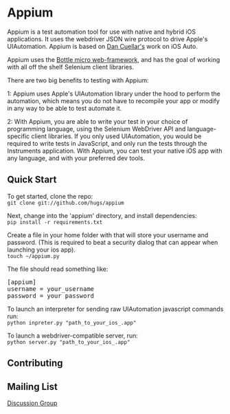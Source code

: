 Appium
=========

Appium is a test automation tool for use with native and hybrid iOS applications. It uses the webdriver JSON  wire protocol to drive Apple's UIAutomation. Appium is based on [Dan Cuellar's](http://github.com/penguinho) work on iOS Auto.

Appium uses the [Bottle micro web-framework](http://www.bottlepy.org), and has the goal of working with all off the shelf Selenium client libraries.

There are two big benefits to testing with Appium:

1: Appium uses Apple's UIAutomation library under the hood to perform the automation, which means you do not have to recompile your app or modify in any way to be able to test automate it.

2: With Appium, you are able to write your test in your choice of programming language, using the Selenium WebDriver API and language-specific client libraries. If you only used UIAutomation, you would be required to write tests in JavaScript, and only run the tests through the Instruments application. With Appium, you can test your native iOS app with any language, and with your preferred dev tools.

Quick Start
-----------

To get started, clone the repo:<br />
`git clone git://github.com/hugs/appium`

Next, change into the 'appium' directory, and install dependencies:<br />
`pip install -r requirements.txt`

Create a file in your home folder with that will store your username and password. (This is required to beat a security dialog that can appear when launching your ios app).<br />
`touch ~/appium.py`

The file should read something like:

<pre>[appium]
username = your_username
password = your_password</pre>

To launch an interpreter for sending raw UIAutomation javascript commands run:<br />
`python inpreter.py "path_to_your_ios_.app"`

To launch a webdriver-compatible server, run:<br />
`python server.py "path_to_your_ios_.app"`

Contributing
------------


Mailing List
-----------

<a href="https://groups.google.com/d/forum/appium-discuss">Discussion Group</a>
